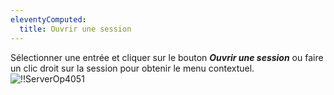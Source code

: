 ```yaml
---
eleventyComputed:
  title: Ouvrir une session
---
```

Sélectionner une entrée et cliquer sur le bouton ***Ouvrir une session*** ou faire un clic droit sur la session pour obtenir le menu contextuel.
![!!ServerOp4051](https://cdnweb.devolutions.net/docs/docs_en_server_ServerOp4051.png)
